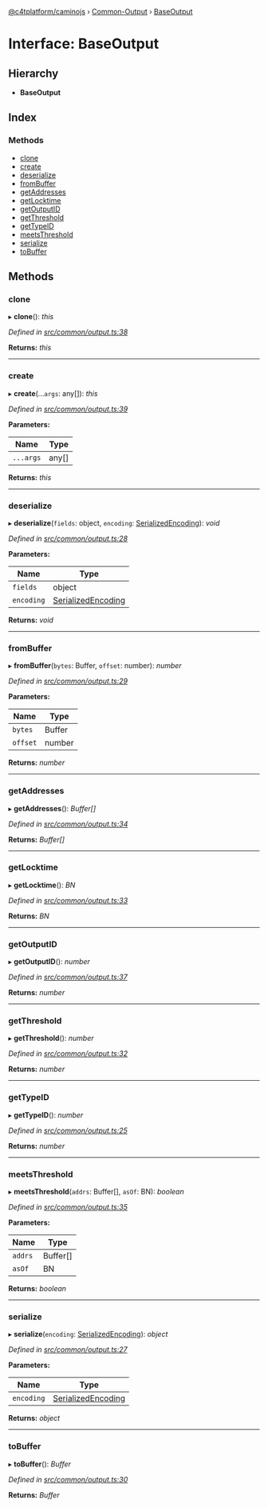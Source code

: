 [@c4tplatform/caminojs](../api.md) › [Common-Output](../modules/common_output.md) › [BaseOutput](common_output.baseoutput.md)

# Interface: BaseOutput

## Hierarchy

* **BaseOutput**

## Index

### Methods

* [clone](common_output.baseoutput.md#clone)
* [create](common_output.baseoutput.md#create)
* [deserialize](common_output.baseoutput.md#deserialize)
* [fromBuffer](common_output.baseoutput.md#frombuffer)
* [getAddresses](common_output.baseoutput.md#getaddresses)
* [getLocktime](common_output.baseoutput.md#getlocktime)
* [getOutputID](common_output.baseoutput.md#getoutputid)
* [getThreshold](common_output.baseoutput.md#getthreshold)
* [getTypeID](common_output.baseoutput.md#gettypeid)
* [meetsThreshold](common_output.baseoutput.md#meetsthreshold)
* [serialize](common_output.baseoutput.md#serialize)
* [toBuffer](common_output.baseoutput.md#tobuffer)

## Methods

###  clone

▸ **clone**(): *this*

*Defined in [src/common/output.ts:38](https://github.com/chain4travel/caminojs/blob/ac57b5af/src/common/output.ts#L38)*

**Returns:** *this*

___

###  create

▸ **create**(...`args`: any[]): *this*

*Defined in [src/common/output.ts:39](https://github.com/chain4travel/caminojs/blob/ac57b5af/src/common/output.ts#L39)*

**Parameters:**

Name | Type |
------ | ------ |
`...args` | any[] |

**Returns:** *this*

___

###  deserialize

▸ **deserialize**(`fields`: object, `encoding`: [SerializedEncoding](../modules/utils_serialization.md#serializedencoding)): *void*

*Defined in [src/common/output.ts:28](https://github.com/chain4travel/caminojs/blob/ac57b5af/src/common/output.ts#L28)*

**Parameters:**

Name | Type |
------ | ------ |
`fields` | object |
`encoding` | [SerializedEncoding](../modules/utils_serialization.md#serializedencoding) |

**Returns:** *void*

___

###  fromBuffer

▸ **fromBuffer**(`bytes`: Buffer, `offset`: number): *number*

*Defined in [src/common/output.ts:29](https://github.com/chain4travel/caminojs/blob/ac57b5af/src/common/output.ts#L29)*

**Parameters:**

Name | Type |
------ | ------ |
`bytes` | Buffer |
`offset` | number |

**Returns:** *number*

___

###  getAddresses

▸ **getAddresses**(): *Buffer[]*

*Defined in [src/common/output.ts:34](https://github.com/chain4travel/caminojs/blob/ac57b5af/src/common/output.ts#L34)*

**Returns:** *Buffer[]*

___

###  getLocktime

▸ **getLocktime**(): *BN*

*Defined in [src/common/output.ts:33](https://github.com/chain4travel/caminojs/blob/ac57b5af/src/common/output.ts#L33)*

**Returns:** *BN*

___

###  getOutputID

▸ **getOutputID**(): *number*

*Defined in [src/common/output.ts:37](https://github.com/chain4travel/caminojs/blob/ac57b5af/src/common/output.ts#L37)*

**Returns:** *number*

___

###  getThreshold

▸ **getThreshold**(): *number*

*Defined in [src/common/output.ts:32](https://github.com/chain4travel/caminojs/blob/ac57b5af/src/common/output.ts#L32)*

**Returns:** *number*

___

###  getTypeID

▸ **getTypeID**(): *number*

*Defined in [src/common/output.ts:25](https://github.com/chain4travel/caminojs/blob/ac57b5af/src/common/output.ts#L25)*

**Returns:** *number*

___

###  meetsThreshold

▸ **meetsThreshold**(`addrs`: Buffer[], `asOf`: BN): *boolean*

*Defined in [src/common/output.ts:35](https://github.com/chain4travel/caminojs/blob/ac57b5af/src/common/output.ts#L35)*

**Parameters:**

Name | Type |
------ | ------ |
`addrs` | Buffer[] |
`asOf` | BN |

**Returns:** *boolean*

___

###  serialize

▸ **serialize**(`encoding`: [SerializedEncoding](../modules/utils_serialization.md#serializedencoding)): *object*

*Defined in [src/common/output.ts:27](https://github.com/chain4travel/caminojs/blob/ac57b5af/src/common/output.ts#L27)*

**Parameters:**

Name | Type |
------ | ------ |
`encoding` | [SerializedEncoding](../modules/utils_serialization.md#serializedencoding) |

**Returns:** *object*

___

###  toBuffer

▸ **toBuffer**(): *Buffer*

*Defined in [src/common/output.ts:30](https://github.com/chain4travel/caminojs/blob/ac57b5af/src/common/output.ts#L30)*

**Returns:** *Buffer*
